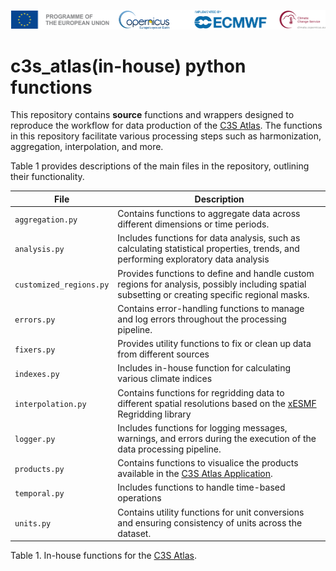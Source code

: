 ![logo](../book/notebooks/figures/LogoLine_horizon_C3S.png)

# c3s_atlas(in-house) python functions

This repository contains **source** functions and wrappers designed to reproduce the workflow for data production of the [C3S Atlas](https://atlas.climate.copernicus.eu/atlas). The functions in this repository facilitate various processing steps such as harmonization, aggregation, interpolation, and more.

Table 1 provides descriptions of the main files in the repository, outlining their functionality.

| **File**             | **Description**                                                                 |
|----------------------|---------------------------------------------------------------------------------|
| `aggregation.py`      | Contains functions to aggregate data across different dimensions or time periods.
| `analysis.py`         | Includes functions for data analysis, such as calculating statistical properties, trends, and performing exploratory data analysis |
| `customized_regions.py`| Provides functions to define and handle custom regions for analysis, possibly including spatial subsetting or creating specific regional masks. |
| `errors.py`           | Contains error-handling functions to manage and log errors throughout the processing pipeline. |
| `fixers.py`           | Provides utility functions to fix or clean up data from different sources |
| `indexes.py`          | Includes in-house function for calculating various climate indices |
| `interpolation.py`    | Contains functions for regridding data to different spatial resolutions based on the [xESMF](https://xesmf.readthedocs.io/en/stable/) Regridding library |
| `logger.py`           | Includes functions for logging messages, warnings, and errors during the execution of the data processing pipeline. |
| `products.py`         | Contains functions to visualice the products available in the [C3S Atlas Application](./_build/html/chapter02.html). |
| `temporal.py`         | Includes functions to handle time-based operations |
| `units.py`            | Contains utility functions for unit conversions and ensuring consistency of units across the dataset. |

Table 1. In-house functions for the [C3S Atlas](https://atlas.climate.copernicus.eu/atlas).







